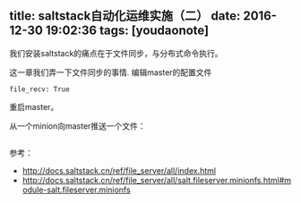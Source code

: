 
title: saltstack自动化运维实施（二）
date: 2016-12-30 19:02:36
tags: [youdaonote]
---

我们安装saltstack的痛点在于文件同步，与分布式命令执行。

这一章我们弄一下文件同步的事情.
编辑master的配置文件
```
file_recv: True
```
重启master。


从一个minion向master推送一个文件：
```

```

参考： 
- http://docs.saltstack.cn/ref/file_server/all/index.html
- http://docs.saltstack.cn/ref/file_server/all/salt.fileserver.minionfs.html#module-salt.fileserver.minionfs
